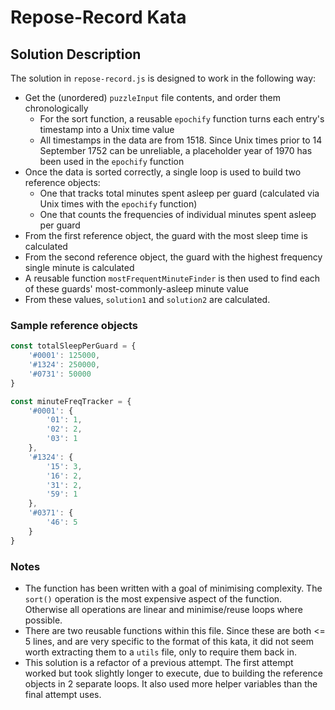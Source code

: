 # Repose-Record Kata

## Solution Description

The solution in `repose-record.js` is designed to work in the following way:
- Get the (unordered) `puzzleInput` file contents, and order them chronologically
    - For the sort function, a reusable `epochify` function turns each entry's timestamp into a Unix time value
    - All timestamps in the data are from 1518. Since Unix times prior to 14 September 1752 can be unreliable, a placeholder year of 1970 has been used in the `epochify` function
- Once the data is sorted correctly, a single loop is used to build two reference objects:
    - One that tracks total minutes spent asleep per guard (calculated via Unix times with the `epochify` function)
    - One that counts the frequencies of individual minutes spent asleep per guard
- From the first reference object, the guard with the most sleep time is calculated
- From the second reference object, the guard with the highest frequency single minute is calculated
- A reusable function `mostFrequentMinuteFinder` is then used to find each of these guards' most-commonly-asleep minute value
- From these values, `solution1` and `solution2` are calculated.

### Sample reference objects
```js
const totalSleepPerGuard = {
    '#0001': 125000,
    '#1324': 250000,
    '#0731': 50000
}
```

```js
const minuteFreqTracker = {
    '#0001': {
        '01': 1,
        '02': 2,
        '03': 1
    },
    '#1324': {
        '15': 3,
        '16': 2,
        '31': 2,
        '59': 1
    },
    '#0371': {
        '46': 5
    }
}
```



### Notes
- The function has been written with a goal of minimising complexity. The `sort()` operation is the most expensive aspect of the function. Otherwise all operations are linear and minimise/reuse loops where possible.
- There are two reusable functions within this file. Since these are both <= 5 lines, and are very specific to the format of this kata, it did not seem worth extracting them to a `utils` file, only to require them back in.
- This solution is a refactor of a previous attempt. The first attempt worked but took slightly longer to execute, due to building the reference objects in 2 separate loops. It also used more helper variables than the final attempt uses.